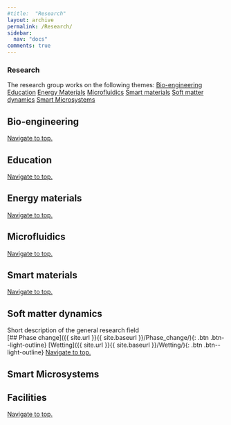 ```yaml
---
#title:  "Research"
layout: archive
permalink: /Research/
sidebar:
  nav: "docs"
comments: true
---
```

### Research <a id="Top of page">
  The research group works on the following themes:
  <a href="#Bioengineering">Bio-engineering</a> 
  <a href="#Education">Education</a> 
  <a href="#Energy Materials">Energy Materials</a>
  <a href="#Microfluidics">Microfluidics</a>
  <a href="#Smart Materials">Smart materials</a>
  <a href="#Soft matter">Soft matter dynamics</a>
  <a href="#Smart Microsystems">Smart Microsystems</a>

## Bio-engineering <a id="Bioengineering"> 
  <a href="#Top of page">Navigate to top.</a>

## Education <a id="Education">
  <a href="#Top of page">Navigate to top.</a>

## Energy materials <a id="Energy Materials">
  <a href="#Top of page">Navigate to top.</a>

## Microfluidics <a id="Microfluidics">
  <a href="#Top of page">Navigate to top.</a>

## Smart materials <a id="Smart Materials">
  <a href="#Top of page">Navigate to top.</a>

## Soft matter dynamics <a id="Soft matter">
Short description of the general research field<br>
[## Phase change]({{ site.url }}{{ site.baseurl }}/Phase_change/){: .btn .btn--light-outline}
[Wetting]({{ site.url }}{{ site.baseurl }}/Wetting/){: .btn .btn--light-outline}
  <a href="#Top of page">Navigate to top.</a>

## Smart Microsystems <a id="Smart Microsystems">

## Facilities
  
<a href="#Top of page">Navigate to top.</a>
